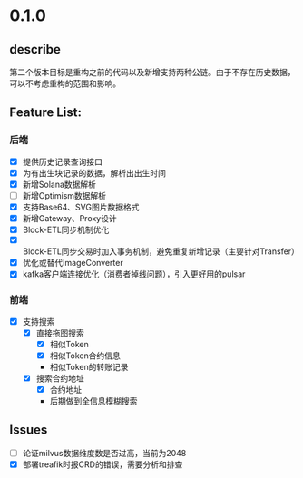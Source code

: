 # 0.1.0

## describe

第二个版本目标是重构之前的代码以及新增支持两种公链。由于不存在历史数据，可以不考虑重构的范围和影响。


## Feature List:

### 后端

- [x] 提供历史记录查询接口
- [x] 为有出生块记录的数据，解析出出生时间
- [x] 新增Solana数据解析
- [ ] 新增Optimism数据解析
- [x] 支持Base64、SVG图片数据格式
- [x] 新增Gateway、Proxy设计
- [x] Block-ETL同步机制优化
- [x] Block-ETL同步交易时加入事务机制，避免重复新增记录（主要针对Transfer）
- [x] 优化或替代ImageConverter
- [x] kafka客户端连接优化（消费者掉线问题），引入更好用的pulsar

### 前端
- [x] 支持搜索
  - [x] 直接拖图搜索
    - [x] 相似Token
    - [x] 相似Token合约信息
    - 相似Token的转账记录
  - [x] 搜索合约地址
    - [x] 合约地址
    - 后期做到全信息模糊搜索

## Issues
- [ ] 论证milvus数据维度数是否过高，当前为2048
- [x] 部署treafik时报CRD的错误，需要分析和排查